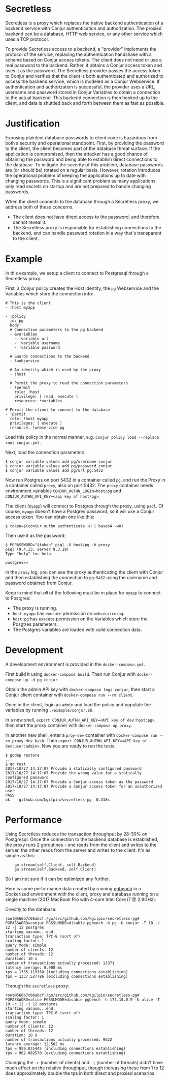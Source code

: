 # Secretless

Secretless is a proxy which replaces the native backend authentication of a backend service with Conjur authentication and authorization. The proxied backend can be a database, HTTP web service, or any other service which uses a TCP protocol. 

To provide Secretless access to a backend, a "provider" implements the protocol of the service, replacing the authentication handshake with a scheme based on Conjur access tokens. The client does not need or use a real password to the backend. Rather, it obtains a Conjur access token and uses it as the password. The Secretless provider passes the access token to Conjur and verifies that the client is both authenticated and authorized to access the backend service, which is modeled as a Conjur Webservice. If authentication and authorization is successful, the provider uses a URL, username and password stored in Conjur Variables to obtain a connection to the actual backend. This backend connection is then hooked up to the client, and data is shuttled back and forth between them as fast as possible. 

# Justification

Exposing plaintext database passwords to client code is hazardous from both a security and operational standpoint. First, by providing the password to the client, the client becomes part of the database threat surface. If the application is compromised, then the attacker has a good chance of obtaining the password and being able to establish direct connections to the database. To mitigate the severity of this problem, database passwords are (or should be) rotated on a regular basis. However, rotation introduces the operational problem of keeping the applications up to date with changing passwords. This is a significant problem as many applications only read secrets on startup and are not prepared to handle changing passwords.

When the client connects to the database through a Secretless proxy, we address both of these concerns.

* The client does not have direct access to the password, and therefore cannot reveal it.
* The Secretless proxy is responsible for establishing connections to the backend, and can handle password rotation in a way that's transparent to the client.

# Example

In this example, we setup a client to connect to Postgresql through a Secretless proxy. 

First, a Conjur policy creates the Host identity, the `pg` Webservice and the Variables which store the connection info:

```
# This is the client
- !host myapp

- !policy
  id: pg
  body:
  # Connection parameters to the pg backend
  - &variables
    - !variable url
    - !variable username
    - !variable password

  # Guards connections to the backend
  - !webservice

  # An identity which is used by the proxy
  - !host

  # Permit the proxy to read the connection parameters
  - !permit
    role: !host
    privilege: [ read, execute ]
    resources: *variables

# Permit the client to connect to the database
- !permit
  role: !host myapp
  privileges: [ execute ]
  resource: !webservice pg
```

Load this policy in the normal manner, e.g. `conjur policy load --replace root conjur.yml`.

Next, load the connection parameters:

```
$ conjur variable values add pg/username conjur
$ conjur variable values add pg/password conjur
$ conjur variable values add pg/url pg:5432
```

Now run Postgres on port 5432 in a container called `pg`, and run the Proxy in a container called `proxy`, also on port 5432. The `proxy` container needs environment variables `CONJUR_AUTHN_LOGIN=host/pg` and `CONJUR_AUTHN_API_KEY=<api key of host/pg>`.

The client (`myapp`) will connect to Postgres through the proxy, using `psql`. Of course, `myapp` doesn't have a Postgres password, so it will use a Conjur access token. You can obtain one like this:

```
$ token=$(conjur authn authenticate -H | base64 -w0)
```

Then use it as the password:

```
$ PGPASSWORD="$token" psql -U host/pg -h proxy
psql (9.4.13, server 9.3.19)
Type "help" for help.

postgres=>
```

In the `proxy` log, you can see the proxy authenticating the client with Conjur and then establishing the connection to `pg:5432` using the username and password obtained from Conjur. 

Keep in mind that *all* of the following must be in place for `myapp` to connect to Postgres:

* The proxy is running.
* `host:myapp` has `execute` permission on `webservice:pg`.
* `host:pg` has `execute` permission on the Variables which store the Posgtres parameters.
* The Postgres variables are loaded with valid connection data.

# Development

A development environment is provided in the `docker-compose.yml`. 

First build it using `docker-compose build`. Then run Conjur with `docker-compose up -d pg conjur`. 

Obtain the admin API key with `docker-compose logs conjur`, then start a Conjur client container with `docker-compose run --rm client`.

Once in the client, login as `admin` and load the policy and populate the variables by running `./example/conjur.sh`. 

In a new shell, `export CONJUR_AUTHN_API_KEY=<API key of dev:host:pg>`, then start the proxy container with `docker-compose up proxy`.

In another new shell, enter a `proy-dev` container with `docker-compose run --rm proxy-dev bash`. Then `export CONJUR_AUTHN_API_KEY=<API key of dev:user:admin>`. Now you are ready to run the tests:

```
$ godep restore
...
$ go test
2017/10/27 14:17:07 Provide a statically configured password
2017/10/27 14:17:07 Provide the wrong value for a statically configured password
2017/10/27 14:17:07 Provide a Conjur access token as the password
2017/10/27 14:17:07 Provide a Conjur access token for an unauthorized user
PASS
ok    github.com/kgilpin/secretless-pg  0.318s
```

# Performance

Using Secretless reduces the transaction throughput by 28-30% on Postgresql. Once the connection to the backend database is established, the proxy runs 2 goroutines - one reads from the client and writes to the server, the other reads from the server and writes to the client. It's as simple as this:

```
    go stream(self.Client, self.Backend)
    go stream(self.Backend, self.Client)
```

So I am not sure if it can be optimized any further.

Here is some performance data created by running [pgbench](https://www.postgresql.org/docs/9.5/static/pgbench.html) in a Dockerized environment with the client, proxy and database running on a single machine (2017 MacBook Pro with 4-core Intel Core i7 @ 2.9GHz).

Directly to the database:

```
root@566b7c06abcf:/go/src/github.com/kgilpin/secretless-pg# PGPASSWORD=conjur PGSSLMODE=disable pgbench -h pg -U conjur -T 10 -c 12 -j 12 postgres
starting vacuum...end.
transaction type: TPC-B (sort of)
scaling factor: 1
query mode: simple
number of clients: 12
number of threads: 12
duration: 10 s
number of transactions actually processed: 13371
latency average: 8.988 ms
tps = 1335.119350 (including connections establishing)
tps = 1337.527786 (excluding connections establishing)
```

Through the `secretless` proxy:

```
root@566b7c06abcf:/go/src/github.com/kgilpin/secretless-pg# PGPASSWORD=alice PGSSLMODE=disable pgbench -h 172.18.0.9 -U alice -T 10 -c 12 -j 12 postgres
starting vacuum...end.
transaction type: TPC-B (sort of)
scaling factor: 1
query mode: simple
number of clients: 12
number of threads: 12
duration: 10 s
number of transactions actually processed: 9622
latency average: 12.502 ms
tps = 959.835445 (including connections establishing)
tps = 962.082570 (excluding connections establishing)
```

Changing the `-c` (number of clients) and `-j` (number of threads) didn't have much effect on the relative throughput, though increasing these from 1 to 12 does approximately double the tps in both direct and proxied scenarios. 
